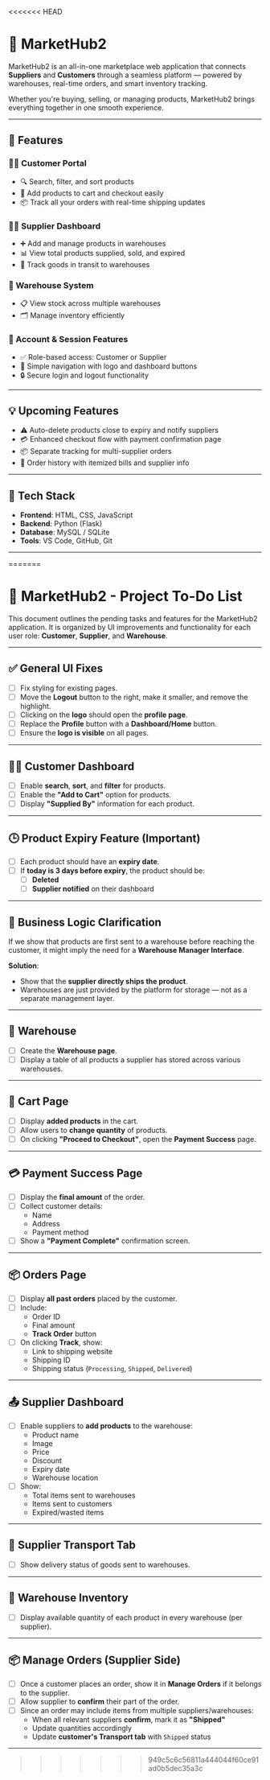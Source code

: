 <<<<<<< HEAD
# 🚀 MarketHub2

MarketHub2 is an all-in-one marketplace web application that connects **Suppliers** and **Customers** through a seamless platform — powered by warehouses, real-time orders, and smart inventory tracking.

Whether you're buying, selling, or managing products, MarketHub2 brings everything together in one smooth experience.

---

## 🌟 Features

### 👩‍💼 Customer Portal
- 🔍 Search, filter, and sort products
- 🛒 Add products to cart and checkout easily
- 📦 Track all your orders with real-time shipping updates

### 🧑‍🌾 Supplier Dashboard
- ➕ Add and manage products in warehouses
- 📊 View total products supplied, sold, and expired
- 🚚 Track goods in transit to warehouses

### 🏢 Warehouse System
- 📋 View stock across multiple warehouses
- 🗂️ Manage inventory efficiently

### 🔐 Account & Session Features
- ✅ Role-based access: Customer or Supplier
- 🧭 Simple navigation with logo and dashboard buttons
- 🔒 Secure login and logout functionality

---

## 💡 Upcoming Features

- ⚠️ Auto-delete products close to expiry and notify suppliers
- 💳 Enhanced checkout flow with payment confirmation page
- 📦 Separate tracking for multi-supplier orders
- 🧾 Order history with itemized bills and supplier info

---

## 📁 Tech Stack

- **Frontend**: HTML, CSS, JavaScript
- **Backend**: Python (Flask)
- **Database**: MySQL / SQLite
- **Tools**: VS Code, GitHub, Git

---
=======
# 🛒 MarketHub2 - Project To-Do List

This document outlines the pending tasks and features for the MarketHub2 application. It is organized by UI improvements and functionality for each user role: **Customer**, **Supplier**, and **Warehouse**.

---

## ✅ General UI Fixes

- [ ] Fix styling for existing pages.
- [ ] Move the **Logout** button to the right, make it smaller, and remove the highlight.
- [ ] Clicking on the **logo** should open the **profile page**.
- [ ] Replace the **Profile** button with a **Dashboard/Home** button.
- [ ] Ensure the **logo is visible** on all pages.

---

## 🧑‍💼 Customer Dashboard

- [ ] Enable **search**, **sort**, and **filter** for products.
- [ ] Enable the **"Add to Cart"** option for products.
- [ ] Display **"Supplied By"** information for each product.

---

## 🕒 Product Expiry Feature (Important)

- [ ] Each product should have an **expiry date**.
- [ ] If **today is 3 days before expiry**, the product should be:
  - [ ] **Deleted**
  - [ ] **Supplier notified** on their dashboard

---

## 🧠 Business Logic Clarification

If we show that products are first sent to a warehouse before reaching the customer, it might imply the need for a **Warehouse Manager Interface**.

**Solution**:  
- Show that the **supplier directly ships the product**.
- Warehouses are just provided by the platform for storage — not as a separate management layer.

---

## 🏢 Warehouse

- [ ] Create the **Warehouse page**.
- [ ] Display a table of all products a supplier has stored across various warehouses.

---

## 🛒 Cart Page

- [ ] Display **added products** in the cart.
- [ ] Allow users to **change quantity** of products.
- [ ] On clicking **"Proceed to Checkout"**, open the **Payment Success** page.

---

## 💳 Payment Success Page

- [ ] Display the **final amount** of the order.
- [ ] Collect customer details:
  - Name
  - Address
  - Payment method
- [ ] Show a **"Payment Complete"** confirmation screen.

---

## 📦 Orders Page

- [ ] Display **all past orders** placed by the customer.
- [ ] Include:
  - Order ID
  - Final amount
  - **Track Order** button
- [ ] On clicking **Track**, show:
  - Link to shipping website
  - Shipping ID
  - Shipping status (`Processing`, `Shipped`, `Delivered`)

---

## 📤 Supplier Dashboard

- [ ] Enable suppliers to **add products** to the warehouse:
  - Product name
  - Image
  - Price
  - Discount
  - Expiry date
  - Warehouse location
- [ ] Show:
  - Total items sent to warehouses
  - Items sent to customers
  - Expired/wasted items

---

## 🚚 Supplier Transport Tab

- [ ] Show delivery status of goods sent to warehouses.

---

## 🏬 Warehouse Inventory

- [ ] Display available quantity of each product in every warehouse (per supplier).

---

## 📦 Manage Orders (Supplier Side)

- [ ] Once a customer places an order, show it in **Manage Orders** if it belongs to the supplier.
- [ ] Allow supplier to **confirm** their part of the order.
- [ ] Since an order may include items from multiple suppliers/warehouses:
  - When all relevant suppliers **confirm**, mark it as **"Shipped"**
  - Update quantities accordingly
  - Update **customer's Transport tab** with `Shipped` status

---

>>>>>>> 949c5c6c56811a444044f60ce91ad0b5dec35a3c
